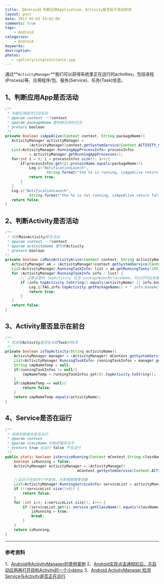 ```yaml
---
title: 【Android】判断应用Application、Activity是否处于活动状态
layout: post
date: 2017-05-03 15:03:00
comments: true
tags: 
    - Android
categories: 
    - Android
keywords: 
description: 
photos:
   - /gallery/singleInstance.jpg
---
```




通过**`ActivityManager`**我们可以获得系统里正在运行的activities，包括进程(Process)等、应用程序/包、服务(Service)、任务(Task)信息。

## **1、判断应用App是否活动**

```java
/**
 * 判断应用是否已经启动
 * @param context 一个context
 * @param packageName 要判断应用的包名
 * @return boolean
 */
private boolean isAppAlive(Context context, String packageName){
   ActivityManager activityManager =
           (ActivityManager)context.getSystemService(Context.ACTIVITY_SERVICE);
   List<ActivityManager.RunningAppProcessInfo> processInfos
           = activityManager.getRunningAppProcesses();
   for(int i = 0; i < processInfos.size(); i++){
       if(processInfos.get(i).processName.equals(packageName)){
           Log.i("NotificationLaunch",
                   String.format("the %s is running, isAppAlive return true", packageName));
           return true;
       }
   }
   Log.i("NotificationLaunch",
           String.format("the %s is not running, isAppAlive return false", packageName));
   return false;
}
```

<!-- more -->

## **2、判断Activity是否活动**

```java
/**
 * 判断MainActivity是否活动
 * @param context 一个context
 * @param activityName 要判断Activity
 * @return boolean
*/
private boolean isMainActivityAlive(Context context, String activityName){
   ActivityManager am = (ActivityManager)context.getSystemService(Context.ACTIVITY_SERVICE);
   List<ActivityManager.RunningTaskInfo> list = am.getRunningTasks(100);
   for (ActivityManager.RunningTaskInfo info : list) {
       // 注意这里的 topActivity 包含 packageName和className，可以打印出来看看
       if (info.topActivity.toString().equals(activityName) || info.baseActivity.toString().equals(activityName)) {
           Log.i(TAG,info.topActivity.getPackageName() + " info.baseActivity.getPackageName()="+info.baseActivity.getPackageName());
           return true;
       }
   }
   return false;
}
```


## **3、Activity是否显示在前台**

```java
/**
 * 检测某Activity是否在当前Task的栈顶
 */
private boolean isTopActivity(String activityName){
	ActivityManager manager = (ActivityManager) mContext.getSystemService(ACTIVITY_SERVICE);
	List<ActivityManager.RunningTaskInfo> runningTaskInfos = manager.getRunningTasks(1);
	String cmpNameTemp = null;
	if(runningTaskInfos != null){
		cmpNameTemp = runningTaskInfos.get(0).topActivity.toString();
	}
	if(cmpNameTemp == null){
		return false;
	}
	return cmpNameTemp.equals(activityName);
}
```

## **4、Service是否在运行**

```java
/**  
 * 用来判断服务是否运行.  
 * @param context  
 * @param className 判断的服务名字  
 * @return true 在运行 false 不在运行  
 */  
public static boolean isServiceRunning(Context mContext,String className) {   
    boolean isRunning = false;   
    ActivityManager activityManager = (ActivityManager)   
                                 mContext.getSystemService(Context.ACTIVITY_SERVICE);
  
    //此处只在前30个中查找，大家根据需要调整
    List<ActivityManager.RunningServiceInfo> serviceList = activityManager.getRunningServices(30);   
    if (!(serviceList.size()>0)) {   
        return false;   
    }   
    for (int i=0; i<serviceList.size(); i++) {   
        if (serviceList.get(i).service.getClassName().equals(className) == true) {   
            isRunning = true;   
            break;   
        }   
    }   
    return isRunning;   
}   
```

---

### 参考资料

1、[Android中ActivityManager的使用案例](http://blog.csdn.net/hp910315/article/details/49908203)
2、[Android实现点击通知栏后，先启动应用再打开目标Activity的一个小demo](https://github.com/slimhippo/androidcode/blob/master/NotificationLaunch/app/src/main/java/com/liangzili/notificationlaunch/SystemUtils.java)
3、[Android ActivityManager 检测Service与Activity是否正在运行](https://my.oschina.net/ososchina/blog/350498)